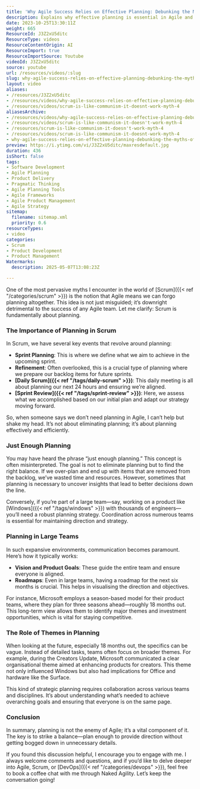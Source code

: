 ```yaml
---
title: 'Why Agile Success Relies on Effective Planning: Debunking the Myths of Scrum'
description: Explains why effective planning is essential in Agile and Scrum, debunking myths about planning, and highlights strategies for teams of all sizes to achieve project success.
date: 2023-10-25T13:30:11Z
weight: 665
ResourceId: J3Z2xU5ditc
ResourceType: videos
ResourceContentOrigin: AI
ResourceImport: true
ResourceImportSource: Youtube
videoId: J3Z2xU5ditc
source: youtube
url: /resources/videos/:slug
slug: why-agile-success-relies-on-effective-planning-debunking-the-myths-of-scrum
layout: video
aliases:
- /resources/J3Z2xU5ditc
- /resources/videos/why-agile-success-relies-on-effective-planning-debunking-the-myths-of-scrum
- /resources/videos/scrum-is-like-communism-it-doesnt-work-myth-4
aliasesArchive:
- /resources/videos/why-agile-success-relies-on-effective-planning-debunking-the-myths-of-scrum
- /resources/videos/scrum-is-like-communism-it-doesn't-work-myth-4
- /resources/scrum-is-like-communism-it-doesn't-work-myth-4
- /resources/videos/scrum-is-like-communism-it-doesnt-work-myth-4
- why-agile-success-relies-on-effective-planning-debunking-the-myths-of-scrum
preview: https://i.ytimg.com/vi/J3Z2xU5ditc/maxresdefault.jpg
duration: 436
isShort: false
tags:
- Software Development
- Agile Planning
- Product Delivery
- Pragmatic Thinking
- Agile Planning Tools
- Agile Frameworks
- Agile Product Management
- Agile Strategy
sitemap:
  filename: sitemap.xml
  priority: 0.6
resourceTypes:
- video
categories:
- Scrum
- Product Development
- Product Management
Watermarks:
  description: 2025-05-07T13:08:23Z

---
```

One of the most pervasive myths I encounter in the world of [Scrum]({{< ref "/categories/scrum" >}}) is the notion that Agile means we can forgo planning altogether. This idea is not just misguided; it’s downright detrimental to the success of any Agile team. Let me clarify: Scrum is fundamentally about planning. 

### The Importance of Planning in Scrum

In Scrum, we have several key events that revolve around planning:

- **Sprint Planning**: This is where we define what we aim to achieve in the upcoming sprint.
- **Refinement**: Often overlooked, this is a crucial type of planning where we prepare our backlog items for future sprints.
- **[Daily Scrum]({{< ref "/tags/daily-scrum" >}})**: This daily meeting is all about planning our next 24 hours and ensuring we’re aligned.
- **[Sprint Review]({{< ref "/tags/sprint-review" >}})**: Here, we assess what we accomplished based on our initial plan and adapt our strategy moving forward.

So, when someone says we don’t need planning in Agile, I can’t help but shake my head. It’s not about eliminating planning; it’s about planning effectively and efficiently.

### Just Enough Planning

You may have heard the phrase “just enough planning.” This concept is often misinterpreted. The goal is not to eliminate planning but to find the right balance. If we over-plan and end up with items that are removed from the backlog, we’ve wasted time and resources. However, sometimes that planning is necessary to uncover insights that lead to better decisions down the line.

Conversely, if you’re part of a large team—say, working on a product like [Windows]({{< ref "/tags/windows" >}}) with thousands of engineers—you’ll need a robust planning strategy. Coordination across numerous teams is essential for maintaining direction and strategy. 

### Planning in Large Teams

In such expansive environments, communication becomes paramount. Here’s how it typically works:

- **Vision and Product Goals**: These guide the entire team and ensure everyone is aligned.
- **Roadmaps**: Even in large teams, having a roadmap for the next six months is crucial. This helps in visualising the direction and objectives.

For instance, Microsoft employs a season-based model for their product teams, where they plan for three seasons ahead—roughly 18 months out. This long-term view allows them to identify major themes and investment opportunities, which is vital for staying competitive.

### The Role of Themes in Planning

When looking at the future, especially 18 months out, the specifics can be vague. Instead of detailed tasks, teams often focus on broader themes. For example, during the Creators Update, Microsoft communicated a clear organisational theme aimed at enhancing products for creators. This theme not only influenced Windows but also had implications for Office and hardware like the Surface.

This kind of strategic planning requires collaboration across various teams and disciplines. It’s about understanding what’s needed to achieve overarching goals and ensuring that everyone is on the same page.

### Conclusion

In summary, planning is not the enemy of Agile; it’s a vital component of it. The key is to strike a balance—plan enough to provide direction without getting bogged down in unnecessary details. 

If you found this discussion helpful, I encourage you to engage with me. I always welcome comments and questions, and if you’d like to delve deeper into Agile, Scrum, or [DevOps]({{< ref "/categories/devops" >}}), feel free to book a coffee chat with me through Naked Agility. Let’s keep the conversation going!
